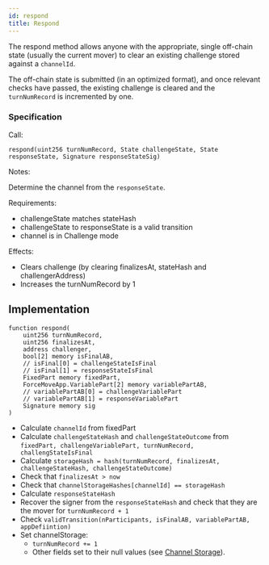 ```yaml
---
id: respond
title: Respond
---
```


The respond method allows anyone with the appropriate, single off-chain state (usually the current mover) to clear an existing challenge stored against a `channelId`.

The off-chain state is submitted (in an optimized format), and once relevant checks have passed, the existing challenge is cleared and the `turnNumRecord` is incremented by one.

### Specification

Call:

`respond(uint256 turnNumRecord, State challengeState, State responseState, Signature responseStateSig)`

Notes:

Determine the channel from the `responseState`.

Requirements:

- challengeState matches stateHash
- challengeState to responseState is a valid transition
- channel is in Challenge mode

Effects:

- Clears challenge (by clearing finalizesAt, stateHash and challengerAddress)
- Increases the turnNumRecord by 1

## Implementation

```solidity
function respond(
    uint256 turnNumRecord,
    uint256 finalizesAt,
    address challenger,
    bool[2] memory isFinalAB,
    // isFinal[0] = challengeStateIsFinal
    // isFinal[1] = responseStateIsFinal
    FixedPart memory fixedPart,
    ForceMoveApp.VariablePart[2] memory variablePartAB,
    // variablePartAB[0] = challengeVariablePart
    // variablePartAB[1] = responseVariablePart
    Signature memory sig
)
```

- Calculate `channelId` from fixedPart
- Calculate `challengeStateHash` and `challengeStateOutcome` from `fixedPart, challengeVariablePart, turnNumRecord, challengStateIsFinal`
- Calculate `storageHash = hash(turnNumRecord, finalizesAt, challengeStateHash, challengeStateOutcome)`
- Check that `finalizesAt > now`
- Check that `channelStorageHashes[channelId] == storageHash`
- Calculate `responseStateHash`
- Recover the signer from the `responseStateHash` and check that they are the mover for `turnNumRecord + 1`
- Check `validTransition(nParticipants, isFinalAB, variablePartAB, appDefiintion)`
- Set channelStorage:
  - `turnNumRecord += 1`
  - Other fields set to their null values (see [Channel Storage](./channel-storage)).
